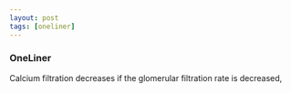 ```yaml
---
layout: post
tags: [oneliner]
---
```



### OneLiner

Calcium filtration decreases if the glomerular filtration rate is decreased,
